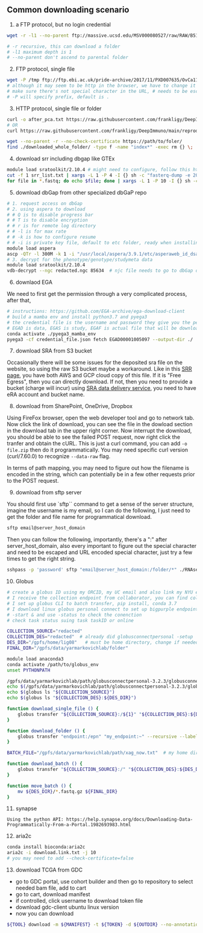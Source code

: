 ## Common downloading scenario

1. a FTP protocol, but no login credential

```bash
wget -r -l1 --no-parent ftp://massive.ucsd.edu/MSV000080527/raw/RAW/B5101/

# -r recursive, this can download a folder
# -l1 maximum depth is 1
# --no-parent don't ascend to parental folder
```

2. FTP protocol, single file

```bash
wget -P /tmp ftp://ftp.ebi.ac.uk/pride-archive/2017/11/PXD007635/OvCa111_classI_Rep%231.raw
# although it may seem to be http in the browser, we have to change it to ftp
# make sure there's not special character in the URL, # needs to be escaped by %23
# -P will specify prefix, default is .
```

3. HTTP protocol, single file or folder

```bash
curl -o after_pca.txt https://raw.githubusercontent.com/frankligy/DeepImmuno/main/reproduce/data/after_pca.txt
# OR
curl https://raw.githubusercontent.com/frankligy/DeepImmuno/main/reproduce/data/after_pca.txt > after_pca.txt
```

```bash
wget --no-parent -r --no-check-certificate https://path/to/foler/
find ./downloaded_whole_folder/ -type f -name "index*" -exec rm {} \;   # get rid of index file generated while downloading
```


4. download srr including dbgap like GTEx

```bash
module load sratoolkit/2.10.4 # might need to configure, follow this https://github.com/ncbi/sra-tools/wiki/03.-Quick-Toolkit-Configuration
cut -f 1 srr_list.txt | xargs -L 1 -P 4 -I {} sh -c "fasterq-dump -e 20 --ngc redacted.ngc {}"  # I is for defining replace string, sh -c launch a subprocess, if it is encrypted, need -ngc parameter
for file in *.fastq; do echo $file; done | xargs -L 1 -P 10 -I {} sh -c "gzip {}"   # also, gzip the fastq
```

5. download dbGap from other specialized dbGaP repo

```bash
# 1. request access on dbGap
# 2. using aspera to download
# # Q is to disable progress bar
# # T is to disable encryption
# # r is for remote log directory
# # -l is for max rate
# # -k is how to configure resume
# # -i is private key file, default to etc folder, ready when installing aspera
module load aspera
ascp -QTr -l 300M -k 1 -i "/usr/local/aspera/3.9.1/etc/asperaweb_id_dsa.openssh" -W redacted_credential redacted_server_address .
# 3. decrypt for the phenotype/genotype/studymeta data
module load sratoolkit/2.10.4
vdb-decrypt --ngc redacted.ngc 85634  # njc file needs to go to dbGap download link page, "get repository key"
```

6. downlaod EGA

We need to first get the permission through a very complicated process, after that, 

```bash
# instructions: https://github.com/EGA-archive/ega-download-client
# build a mamba env and install python3.7 and pyega3
# the credential file is the username and password they give you the permission for certain study
# EGAD is data, EGAS is study, EGAF is actual file that will be downloaded
conda activate ./pyega3_mamba_env
pyega3 -cf credential_file.json fetch EGAD00001005097 --output-dir ./
```

7. download SRA from S3 bucket

Occasionally there will be some issues for the deposited sra file on the website, so using the raw S3 bucket maybe a workaround. Like in this [SRR page](https://trace.ncbi.nlm.nih.gov/Traces/?view=run_browser&acc=SRR13279452&display=data-access), you have both AWS and GCP cloud copy of this file. If it is "Free Egress", then you can directly download. If not, then you need to provide a bucket (charge will incur) using [SRA data delivery service](https://www.ncbi.nlm.nih.gov/Traces/cloud-delivery/), you need to have eRA account and bucket name.


8. download from SharePoint, OneDrive, Dropbox

Using FireFox browser, open the web developer tool and go to network tab. Now click the link of download, you can see the file in the dowload 
section in the download tab in the upper right corner. Now interrupt the download, you should be able to see the failed POST request, now right click the tranfer and obtain the cURL. This is just a curl command, you can add `-o file.zip` then do it programmatically. You may need specific curl version (curl/7.60.0) to recognize `--data-raw` flag.

In terms of path mapping, you may need to figure out how the filename is encoded in the string, which can potentially be in a few other requests prior to the POST request.

9. download from sftp server

You should first use `sftp`` command to get a sense of the server structure, imagine the username is my email, so I can do the following, I just need to get the folder and file name for programmatical download.

```bash
sftp email@server_host_domain
```

Then you can follow the following, importantly, there's a ":" after server_host_domain, also every important to figure out the special character and need to be escaped and URL encoded special character, just try a few times to get the right string.

```bash
sshpass -p 'password' sftp "email@server_host_domain:/folder/*" ./RNAseq
```

10. Globus

```bash
# create a globus ID using my ORCID, my UC email and also link my NYU email
# I receive the collection endpoint from collaborator, you can find collection endpoint by clincking get link
# I set up globus CLI to batch transfer, pip install, conda 3.7
# I download linux globus personal connect to set up bigpurple endpoint following the README (globalconnect), get the endpoint by globalconnectpersonal -setup
# -start & and use -status to check the conenction
# check task status suing task taskID or online

COLLECTION_SOURCE="redacted"
COLLECTION_DES="redacted"  # already did globusconnectpersonal -setup
DES_DIR="/gpfs/home/lig08"   # must be home directory, change if needed https://docs.globus.org/globus-connect-personal/install/linux/#config-paths
FINAL_DIR="/gpfs/data/yarmarkovichlab/folder"

module load anaconda3
conda activate /path/to/globus_env
unset PYTHONPATH

/gpfs/data/yarmarkovichlab/path/globusconnectpersonal-3.2.3/globusconnectpersonal -start &   # can not work if in a script must be in interactive shell
echo $(/gpfs/data/yarmarkovichlab/path/globusconnectpersonal-3.2.3/globusconnectpersonal -status)
echo $(globus ls "${COLLECTION_SOURCE}")
echo $(globus ls "${COLLECTION_DES}:${DES_DIR}")

function download_single_file () {
    globus transfer "${COLLECTION_SOURCE}:/${1}" "${COLLECTION_DES}:${DES_DIR}/${1}" --label "CLI single file"
}

function download_folder () {
    globus transfer "endpoint:/epn" "my_endpoint:~" --recursive --label "CLI single folder"
}

BATCH_FILE="/gpfs/data/yarmarkovichlab/path/xag_now.txt"  # my home directory has 100GB limit

function download_batch () {
    globus transfer "${COLLECTION_SOURCE}:/" "${COLLECTION_DES}:${DES_DIR}/" --label "CLI batch" --batch ${BATCH_FILE}
}

function move_batch () {
    mv ${DES_DIR}/*.fastq.gz ${FINAL_DIR}
}
```

11. synapse

```
Using the python API: https://help.synapse.org/docs/Downloading-Data-Programmatically-From-a-Portal.1982693983.html 
```

12. aria2c

```bash
conda install bioconda:aria2c
aria2c -i download.link.txt -j 10
# you may need to add --check-certificate=false
```

13. download TCGA from GDC

* go to GDC portal, use cohort builder and then go to repository to select needed bam file, add to cart
* go to cart, download manifest
* if controlled, click username to download token file
* download gdc-client ubuntu linux version
* now you can download

```bash
${TOOL} download -m ${MANIFEST} -t ${TOKEN} -d ${OUTDIR} --no-annotations --no-related-files 
```

